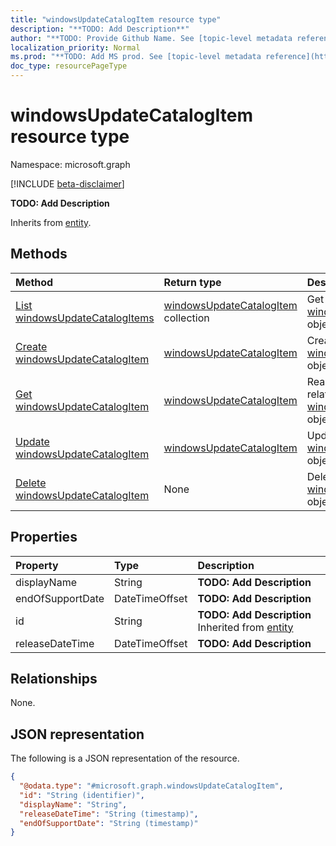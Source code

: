 ```yaml
---
title: "windowsUpdateCatalogItem resource type"
description: "**TODO: Add Description**"
author: "**TODO: Provide Github Name. See [topic-level metadata reference](https://msgo.azurewebsites.net/add/document/guidelines/metadata.html#topic-level-metadata)**"
localization_priority: Normal
ms.prod: "**TODO: Add MS prod. See [topic-level metadata reference](https://msgo.azurewebsites.net/add/document/guidelines/metadata.html#topic-level-metadata)**"
doc_type: resourcePageType
---
```


# windowsUpdateCatalogItem resource type

Namespace: microsoft.graph

[!INCLUDE [beta-disclaimer](../../includes/beta-disclaimer.md)]

**TODO: Add Description**


Inherits from [entity](../resources/entity.md).

## Methods
|Method|Return type|Description|
|:---|:---|:---|
|[List windowsUpdateCatalogItems](../api/intune-windowsupdatecatalogitem-list.md)|[windowsUpdateCatalogItem](../resources/intune-windowsupdatecatalogitem.md) collection|Get a list of the [windowsUpdateCatalogItem](../resources/windowsupdatecatalogitem.md) objects and their properties.|
|[Create windowsUpdateCatalogItem](../api/intune-windowsupdatecatalogitem-create.md)|[windowsUpdateCatalogItem](../resources/intune-windowsupdatecatalogitem.md)|Create a new [windowsUpdateCatalogItem](../resources/intune-windowsupdatecatalogitem.md) object.|
|[Get windowsUpdateCatalogItem](../api/intune-windowsupdatecatalogitem-get.md)|[windowsUpdateCatalogItem](../resources/intune-windowsupdatecatalogitem.md)|Read the properties and relationships of a [windowsUpdateCatalogItem](../resources/intune-windowsupdatecatalogitem.md) object.|
|[Update windowsUpdateCatalogItem](../api/intune-windowsupdatecatalogitem-update.md)|[windowsUpdateCatalogItem](../resources/intune-windowsupdatecatalogitem.md)|Update the properties of a [windowsUpdateCatalogItem](../resources/intune-windowsupdatecatalogitem.md) object.|
|[Delete windowsUpdateCatalogItem](../api/intune-windowsupdatecatalogitem-delete.md)|None|Deletes a [windowsUpdateCatalogItem](../resources/intune-windowsupdatecatalogitem.md) object.|

## Properties
|Property|Type|Description|
|:---|:---|:---|
|displayName|String|**TODO: Add Description**|
|endOfSupportDate|DateTimeOffset|**TODO: Add Description**|
|id|String|**TODO: Add Description** Inherited from [entity](../resources/entity.md)|
|releaseDateTime|DateTimeOffset|**TODO: Add Description**|

## Relationships
None.

## JSON representation
The following is a JSON representation of the resource.
<!-- {
  "blockType": "resource",
  "keyProperty": "id",
  "@odata.type": "microsoft.graph.windowsUpdateCatalogItem",
  "baseType": "microsoft.graph.entity",
  "openType": false
}
-->
``` json
{
  "@odata.type": "#microsoft.graph.windowsUpdateCatalogItem",
  "id": "String (identifier)",
  "displayName": "String",
  "releaseDateTime": "String (timestamp)",
  "endOfSupportDate": "String (timestamp)"
}
```

